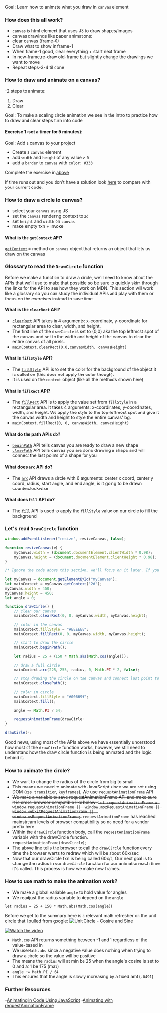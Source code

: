 Goal: Learn how to animate what you draw in `canvas` element

### How does this all work? 
- `canvas` is html element that uses JS to draw shapes/images
- canvas drawings like paper animations: 
- clear canvas (frame-0)
- Draw what to show in frame-1
- When frame-1 good, clear everything + start next frame
- In new-frame,re-draw old-frame but slightly change the drawings we want to move
- Repeat steps-3-4 til done

### How to draw and animate on a canvas?
-2 steps to animate: 
1. Draw
2. Clear

Goal: To make a scaling circle animation we see in the intro to practice how to draw and clear steps turn into code 

#### Exercise 1 (set a timer for 5 minutes): 
 Goal: Add a canvas to your project
- Create a `canvas` element 
- add `width` and `height` of any value > `0`
- add a `border` to `canvas` with `color: #333`

Complete the exercise in [above]()

If time runs out and you don’t have a solution look [here]() to compare with your current code.   


### How to  draw a circle to canvas?
- select your `canvas` using JS  
- set the `canvas` rendering context to `2d`
- set `height` and `width` on `canvas` 
- make empty fxn + invoke  

#### What is the `getContext` API?
[`getContext`](https://developer.mozilla.org/en-US/docs/Web/API/HTMLCanvasElement/getContext) = method on `canvas` object that returns an object that lets us draw on the canvas

### Glossary to read the `DrawCircle` function 

Before we make a function to draw a circle, we'll need to know about the APIs that we'll use to make that possible so be sure to quickly skim through the links for the API to see how they work on MDN. This section will work like a glossary so you can study the individual APIs and play with them or focus on the exercises instead to save time. 

#### What is the `clearRect` API?
- [`clearRect`](https://developer.mozilla.org/en-US/docs/Web/API/CanvasRenderingContext2D/clearRect) API takes in 4 arguments: x-coordinate, y-coordinate for rectangular area to clear, width, and height. 
- The first line of the `drawCircle` is set to (0,0) aka the top leftmost spot of the canvas and set to the width and height of the canvas to clear the entire canvas of all pixels.
- `mainContext.clearRect(0,0,canvasWidth, canvasHeight)`

#### What is `fillStyle` API?
- The [`fillStyle`](https://developer.mozilla.org/en-US/docs/Web/API/CanvasRenderingContext2D/fillStyle) API is to set the color for the background of the object it is called on (this does not apply the color though).
- It is used on the `context` object (like all the methods shown here)

#### What is `fillRect` API?
-  The [`fillRect`](https://developer.mozilla.org/en-US/docs/Web/API/CanvasRenderingContext2D/fillRect) API is to apply the value set from `fillStyle` in a rectangular area. It takes 4 arguments: x-coordinates, y-coordinates, width, and height. We apply the style to the top-leftmost spot and give it the canvas width and height to style the entire canvas' bg. 
-  `mainContext.fillRect(0, 0, canvasWidth, canvasHeight)`

 
 #### What do the path APIs do?
- [`beginPath`](https://developer.mozilla.org/en-US/docs/Web/API/CanvasRenderingContext2D/beginPath) API tells canvas you are ready to draw a new shape 
- [`closePath`](https://developer.mozilla.org/en-US/docs/Web/API/CanvasRenderingContext2D/closePath) API tells canvas you are done drawing a shape and will connect the last points of a shape for you


#### What does `arc` API do?
- The [`arc`](https://developer.mozilla.org/en-US/docs/Web/API/CanvasRenderingContext2D/arc) API draws a circle with 6 arguments: center x coord, center y coord, radius, start angle, and end angle, is it going to be drawn counterclockwise

#### What does `fill` API do?
- The [`fill`](https://developer.mozilla.org/en-US/docs/Web/API/CanvasRenderingContext2D/fill) API is used to apply the `fillStyle` value on our circle to fill the background


### Let's read `DrawCircle` function

```js
window.addEventListener("resize", resizeCanvas, false);

function resizeCanvas(e) {
    myCanvas.width = (document.documentElement.clientWidth * 0.98);
    myCanvas.height = (document.documentElement.clientHeight * 0.98);
}

/* Ignore the code above this section, we'll focus on it later. If you have free time, I would encourage you to study it though. */

let myCanvas = document.getElementById("myCanvas");
let mainContext = myCanvas.getContext("2d");
myCanvas.width = 450;
myCanvas.height = 450;
let angle = 0;

function drawCirle() {
    // clear our canvas
    mainContext.clearRect(0, 0, myCanvas.width, myCanvas.height); 

    // color in the canvas 
    mainContext.fillStyle = "#EEEEEE";
    mainContext.fillRect(0, 0, myCanvas.width, myCanvas.height);

    // start to draw the circle
    mainContext.beginPath();

    let radius = 25 + (150 * Math.abs(Math.cos(angle)));

    // draw a full circle 
    mainContext.arc(225, 255, radius, 0, Math.PI * 2, false);

    // stop drawing the circle on the canvas and connect last point to start
    mainContext.closePath();

    // color in circle 
    mainContext.fillStyle = "#006699";
    mainContext.fill();

    angle += Math.PI / 64;

    requestAnimationFrame(drawCirle)
}

drawCirle();
```

Good news, using most of the APIs above we have essentially understood how most of the `drawCircle` function works, however, we still need to understand how the draw circle function is being animated and the
logic behind it.


### How to animate the circle?
- We want to change the radius of the circle from big to small
- This means we need to animate with JavaScript since we are not using DOM (`css transition`, `keyframes`), We use `requestAnimationFrame` API
- <s>We make a variable to save requestAnimationFrame API and make sure it is cross-browser compatible like below:
`
let requestAnimationFrame = window.requestAnimationFrame || 
                            window.mozRequestAnimationFrame ||
                            window.webkitRequestAnimationFrame || 
                            window.msRequestAnimationFrame;
`</s>. `requestAnimationFrame` has reached mainstream levels of browser compatibility so no need for a vendor prefix here
- Within the `drawCircle` function body, call the `requestAnimationFrame` variable with the drawCircle function. 
`
requestAnimationFrame(drawCircle); 
`
- The above line tells the browser to call the `drawCircle` function every time the browser wants to redraw which will be about 60x/sec. 
- Now that our drawCircle fxn is being called 60x/s, Our next goal is to change the radius in our `drawCircle` function for our animation each time it's called. This process is how we make new frames.

### How to use math to make the animation work?
- We make a global variable `angle` to hold value for angles
- We readjust the radius variable to depend on the `angle`
```
let radius = 25 + 150 * Math.abs(Math.cos(angle))
```
Before we get to the summary here is a relevant math refresher on the unit circle that I pulled from google:
![Unit Circle - Cosine and Sine](https://www.mathsisfun.com/geometry/images/circle-unit-304560.svg)

[![Watch the video](https://img.youtube.com/vi/_gypISIPOmU/default.jpg)](https://youtu.be/_gypISIPOmU)

- `Math.cos` API returns something between -1 and 1 regardless of the value-based in
- We use `Math.abs` since a negative value does nothing when trying to draw a circle so the value will be positive
- The means the `radius` will at min be 25 when the angle's cosine is set to 0 and at 1 be 175 (max)
- `angle += Math.PI / 64`
- This ensures that the angle is slowly increasing by a fixed amt (`.0491`) 

### Further Resources
-[Animating in Code Using JavaScript](https://www.kirupa.com/html5/animating_in_code_using_javascript.htm)
-[Animating with requestAnimationFrame](https://www.kirupa.com/html5/animating_with_requestAnimationFrame.htm)



